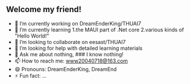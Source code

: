 ##  Welcome my friend!

- 🔭 I’m currently working on DreamEnderKing/THUAI7
- 🌱 I’m currently learning 
       1.the MAUI part of .Net core
       2.various kinds of "Hello World!"
- 👯 I’m looking to collaborate on eesast/THUAI7
- 🤔 I’m looking for help with detailed learning materials
- 💬 Ask me about nothing, ### I know nothing!
- 📫 How to reach me: www20040718@163.com
- 😄 Pronouns: DreamEnderKing, DreamEnd
- ⚡ Fun fact: ...
